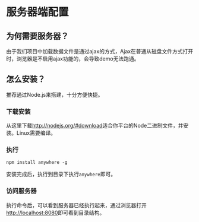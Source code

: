 # 服务器端配置
## 为何需要服务器？
由于我们项目中加载数据文件是通过ajax的方式，Ajax在普通从磁盘文件方式打开时，浏览器是不启用ajax功能的，会导致demo无法跑通。

## 怎么安装？
推荐通过Node.js来搭建，十分方便快捷。
### 下载安装
从这里下载<http://nodejs.org/#download>适合你平台的Node二进制文件，并安装。Linux需要编译。
### 执行

```
npm install anywhere -g
```
安装完成后，执行到目录下执行`anywhere`即可。
### 访问服务器
执行命令后，可以看到服务器已经执行起来，通过浏览器打开<http://localhost:8080>即可看到目录结构。
